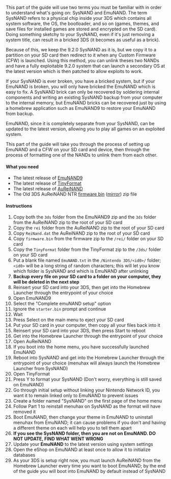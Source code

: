 This part of the guide will use two terms you must be familiar with in order to understand what's going on: SysNAND and EmuNAND. The term SysNAND refers to a physical chip inside your 3DS which contains all system software, the OS, the bootloader, and so on (games, themes, and save files for installed games are stored and encrypted on the SD card). Doing something sketchy to your SysNAND, even if it's just removing a system title, can result in a bricked 3DS (it becomes as useful as a brick).

Because of this, we keep the 9.2.0 SysNAND as it is, but we copy it to a partition on your SD card then redirect to it when any Custom Firmware (CFW) is launched. Using this method, you can unlink theses two NANDs and have a fully exploitable 9.2.0 system that can launch a secondary OS at the latest version which is then patched to allow exploits to work.

If your SysNAND is ever broken, you have a bricked system, but if your EmuNAND is broken, you will only have bricked the EmuNAND which is easy to fix. A SysNAND brick can only be recovered by soldering internal components and writing an existing SysNAND backup from your computer to the internal memory, but EmuNAND bricks can be recovered just by using a homebrew application such as EmuNAND9 to restore your EmuNAND from backup.

EmuNAND, since it is completely separate from your SysNAND, can be updated to the latest version, allowing you to play all games on an exploited system.

This part of the guide will take you through the process of setting up EmuNAND and a CFW on your SD card and device, then through the process of formatting one of the NANDs to unlink them from each other.

#### What you need

* The latest release of [EmuNAND9](https://github.com/d0k3/EmuNAND9/releases)
* The latest release of [TinyFormat](https://github.com/javimadgit/TinyFormat/releases)
* The latest release of [AuReiNAND](https://github.com/AuroraWright/AuReiNand/releases)
* The Old 3DS AuReiNAND NTR [firmware bin](https://mega.nz/#!04lmVQxD!7IMsl4ChzKhkEaPXhCvEPmbEq_PpD9i06EzrIjtVSIQ) ([mirror](https://drive.google.com/file/d/0BzPfvjeuhqoDVFhnaVNzMlR4SVk/view?usp=sharing)) zip file

#### Instructions

1. Copy both the `3ds` folder from the EmuNAND9 zip and the `3ds` folder from the AuReiNAND zip to the root of your SD card
3. Copy the `rei` folder from the AuReiNAND zip to the root of your SD card
5. Copy `ReiNand.dat` the AuReiNAND zip to the root of your SD card
4. Copy `firmware.bin` from the firmware zip to the `/rei/` folder on your SD card
2. Copy the `TinyFormat` folder from the TinyFormat zip to the `/3ds/` folder on your SD card
4. Put a blank file named `EmuNAND.txt` in the `/Nintendo 3DS/<id0>/` folder; `<id0>` will be a long string of random characters; this will let you know which folder is SysNAND and which is EmuNAND after unlinking
3. **Backup every file on your SD card to a folder on your computer, they will be deleted in the next step**
4. Reinsert your SD card into your 3DS, then get into the Homebrew Launcher through the entrypoint of your choice
5. Open EmuNAND9
6. Select the "Complete emuNAND setup" option
9. Ignore the `starter.bin` prompt and continue
7. Wait
8. Press Select on the main menu to eject your SD card
9. Put your SD card in your computer, then copy all your files back into it
10. Reinsert your SD card into your 3DS, then press Start to reboot
11. Get into the Homebrew Launcher through the entrypoint of your choice
12. Open AuReiNAND
13. If you boot into the home menu, you have successfully launched EmuNAND
16. Reboot into SysNAND and get into the Homebrew Launcher through the entrypoint of your choice (menuhax will always launch the Homebrew Launcher from SysNAND)
17. Open TinyFormat
18. Press Y to format your SysNAND (Don't worry, everything is still saved on EmuNAND)
19. Go through initial setup without linking your Nintendo Network ID, you want it to remain linked only to EmuNAND to prevent issues
13. Create a folder named "SysNAND" on the first page of the home menu
19. Follow Part 1 to reinstall menuhax on SysNAND as the format will have removed it
14. Boot EmuNAND, then change your theme in EmuNAND to uninstall menuhax from EmuNAND; it can cause problems if you don't and having a different theme on each will help you to tell them apart
13. **If you see the SysNAND folder, then you are not on EmuNAND. DO NOT UPDATE, FIND WHAT WENT WRONG**
10. Update your **EmuNAND** to the latest version using system settings
11. Open the eShop on EmuNAND at least once to allow it to initialize databases
15. As your 3DS is setup right now, you must launch AuReiNAND from the Homebrew Launcher every time you want to boot EmuNAND; by the end of the guide you will boot into EmuNAND by default instead of SysNAND